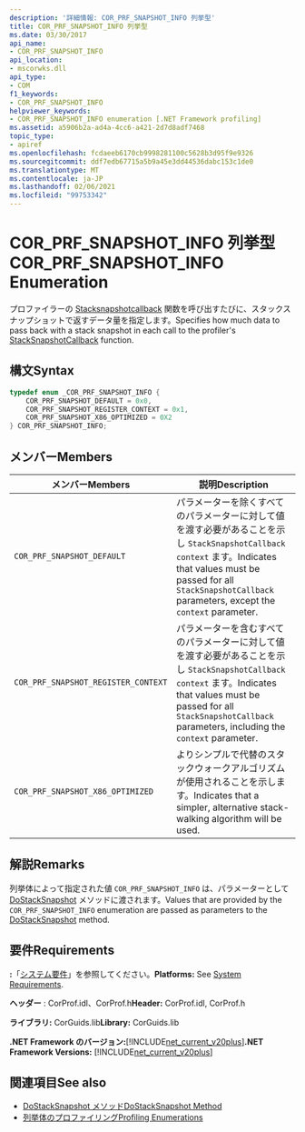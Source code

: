 ```yaml
---
description: '詳細情報: COR_PRF_SNAPSHOT_INFO 列挙型'
title: COR_PRF_SNAPSHOT_INFO 列挙型
ms.date: 03/30/2017
api_name:
- COR_PRF_SNAPSHOT_INFO
api_location:
- mscorwks.dll
api_type:
- COM
f1_keywords:
- COR_PRF_SNAPSHOT_INFO
helpviewer_keywords:
- COR_PRF_SNAPSHOT_INFO enumeration [.NET Framework profiling]
ms.assetid: a5906b2a-ad4a-4cc6-a421-2d7d8adf7468
topic_type:
- apiref
ms.openlocfilehash: fcdaeeb6170cb9998281100c5628b3d95f9e9326
ms.sourcegitcommit: ddf7edb67715a5b9a45e3dd44536dabc153c1de0
ms.translationtype: MT
ms.contentlocale: ja-JP
ms.lasthandoff: 02/06/2021
ms.locfileid: "99753342"
---
```

# <a name="cor_prf_snapshot_info-enumeration"></a><span data-ttu-id="50366-103">COR_PRF_SNAPSHOT_INFO 列挙型</span><span class="sxs-lookup"><span data-stu-id="50366-103">COR_PRF_SNAPSHOT_INFO Enumeration</span></span>

<span data-ttu-id="50366-104">プロファイラーの [Stacksnapshotcallback](stacksnapshotcallback-function.md) 関数を呼び出すたびに、スタックスナップショットで返すデータ量を指定します。</span><span class="sxs-lookup"><span data-stu-id="50366-104">Specifies how much data to pass back with a stack snapshot in each call to the profiler's [StackSnapshotCallback](stacksnapshotcallback-function.md) function.</span></span>  
  
## <a name="syntax"></a><span data-ttu-id="50366-105">構文</span><span class="sxs-lookup"><span data-stu-id="50366-105">Syntax</span></span>  
  
```cpp  
typedef enum _COR_PRF_SNAPSHOT_INFO {  
    COR_PRF_SNAPSHOT_DEFAULT = 0x0,  
    COR_PRF_SNAPSHOT_REGISTER_CONTEXT = 0x1,  
    COR_PRF_SNAPSHOT_X86_OPTIMIZED = 0X2  
} COR_PRF_SNAPSHOT_INFO;  
```  
  
## <a name="members"></a><span data-ttu-id="50366-106">メンバー</span><span class="sxs-lookup"><span data-stu-id="50366-106">Members</span></span>  
  
|<span data-ttu-id="50366-107">メンバー</span><span class="sxs-lookup"><span data-stu-id="50366-107">Members</span></span>|<span data-ttu-id="50366-108">説明</span><span class="sxs-lookup"><span data-stu-id="50366-108">Description</span></span>|  
|-------------|-----------------|  
|`COR_PRF_SNAPSHOT_DEFAULT`|<span data-ttu-id="50366-109">パラメーターを除くすべてのパラメーターに対して値を渡す必要があることを示し `StackSnapshotCallback` `context` ます。</span><span class="sxs-lookup"><span data-stu-id="50366-109">Indicates that values must be passed for all `StackSnapshotCallback` parameters, except the `context` parameter.</span></span>|  
|`COR_PRF_SNAPSHOT_REGISTER_CONTEXT`|<span data-ttu-id="50366-110">パラメーターを含むすべてのパラメーターに対して値を渡す必要があることを示し `StackSnapshotCallback` `context` ます。</span><span class="sxs-lookup"><span data-stu-id="50366-110">Indicates that values must be passed for all `StackSnapshotCallback` parameters, including the `context` parameter.</span></span>|  
|`COR_PRF_SNAPSHOT_X86_OPTIMIZED`|<span data-ttu-id="50366-111">よりシンプルで代替のスタックウォークアルゴリズムが使用されることを示します。</span><span class="sxs-lookup"><span data-stu-id="50366-111">Indicates that a simpler, alternative stack-walking algorithm will be used.</span></span>|  
  
## <a name="remarks"></a><span data-ttu-id="50366-112">解説</span><span class="sxs-lookup"><span data-stu-id="50366-112">Remarks</span></span>  

 <span data-ttu-id="50366-113">列挙体によって指定された値 `COR_PRF_SNAPSHOT_INFO` は、パラメーターとして [DoStackSnapshot](icorprofilerinfo2-dostacksnapshot-method.md) メソッドに渡されます。</span><span class="sxs-lookup"><span data-stu-id="50366-113">Values that are provided by the `COR_PRF_SNAPSHOT_INFO` enumeration are passed as parameters to the [DoStackSnapshot](icorprofilerinfo2-dostacksnapshot-method.md) method.</span></span>  
  
## <a name="requirements"></a><span data-ttu-id="50366-114">要件</span><span class="sxs-lookup"><span data-stu-id="50366-114">Requirements</span></span>  

 <span data-ttu-id="50366-115">**:**「[システム要件](../../get-started/system-requirements.md)」を参照してください。</span><span class="sxs-lookup"><span data-stu-id="50366-115">**Platforms:** See [System Requirements](../../get-started/system-requirements.md).</span></span>  
  
 <span data-ttu-id="50366-116">**ヘッダー** : CorProf.idl、CorProf.h</span><span class="sxs-lookup"><span data-stu-id="50366-116">**Header:** CorProf.idl, CorProf.h</span></span>  
  
 <span data-ttu-id="50366-117">**ライブラリ:** CorGuids.lib</span><span class="sxs-lookup"><span data-stu-id="50366-117">**Library:** CorGuids.lib</span></span>  
  
 <span data-ttu-id="50366-118">**.NET Framework のバージョン:**[!INCLUDE[net_current_v20plus](../../../../includes/net-current-v20plus-md.md)]</span><span class="sxs-lookup"><span data-stu-id="50366-118">**.NET Framework Versions:** [!INCLUDE[net_current_v20plus](../../../../includes/net-current-v20plus-md.md)]</span></span>  
  
## <a name="see-also"></a><span data-ttu-id="50366-119">関連項目</span><span class="sxs-lookup"><span data-stu-id="50366-119">See also</span></span>

- [<span data-ttu-id="50366-120">DoStackSnapshot メソッド</span><span class="sxs-lookup"><span data-stu-id="50366-120">DoStackSnapshot Method</span></span>](icorprofilerinfo2-dostacksnapshot-method.md)
- [<span data-ttu-id="50366-121">列挙体のプロファイリング</span><span class="sxs-lookup"><span data-stu-id="50366-121">Profiling Enumerations</span></span>](profiling-enumerations.md)
